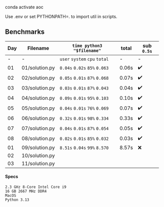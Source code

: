 conda activate aoc

Use .env or set PYTHONPATH=. to import util in scripts.

## Benchmarks

| Day   | Filename        | `time python3 "$filename"`    | total  | sub `0.5s` |
| ----- | --------------- | ----------------------------- | ------ | -------- |
| -     | -               | `user` `system` `cpu` `total` | -      | - |
| 01    | 01/solution.py  | `0.04s` `0.02s` `85%` `0.063` | 0.06s  | ✔️ |
| 02    | 02/solution.py  | `0.05s` `0.01s` `87%` `0.068` | 0.07s  | ✔️ |
| 03    | 03/solution.py  | `0.03s` `0.01s` `87%` `0.043` | 0.04s  | ✔️ |
| 04    | 04/solution.py  | `0.09s` `0.01s` `95%` `0.103` | 0.10s  | ✔️ |
| 05    | 05/solution.py  | `0.04s` `0.01s` `76%` `0.069` | 0.07s  | ✔️ |
| 06   | 06/solution.py | `0.32s` `0.01s` `98%` `0.334` | 0.33s  | ✔️ |
| 07    | 07/solution.py  | `0.04s` `0.01s` `87%` `0.054` | 0.05s  | ✔️ |
| 08    | 08/solution.py  | `0.02s` `0.01s` `85%` `0.032` |  0.03s  | ✔️ |
| 01    | 09/solution.py  | `8.51s` `0.04s` `99%` `8.570` | 8.57s  | ❌ |
| 02    | 10/solution.py  ||
| 03    | 11/solution.py  ||

#### Specs
```
2.3 GHz 8-Core Intel Core i9
16 GB 2667 MHz DDR4
MacOS
Python 3.13
```
